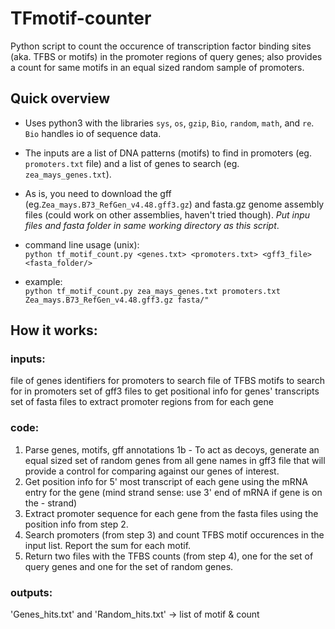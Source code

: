 # TFmotif-counter
Python script to count the occurence of transcription factor binding sites (aka. TFBS or motifs) in the promoter regions of query genes; also provides a count for same motifs in an equal sized random sample of promoters.

## Quick overview
- Uses python3 with the libraries `sys`, `os`, `gzip`, `Bio`, `random`, `math`, and `re`. `Bio` handles io of sequence data.
- The inputs are a list of DNA patterns (motifs) to find in promoters (eg. `promoters.txt` file) and a list of genes to search (eg. `zea_mays_genes.txt`).
- As is, you need to download the gff (eg.`Zea_mays.B73_RefGen_v4.48.gff3.gz`) and fasta.gz genome assembly files (could work on other assemblies, haven't tried though). *Put inpu  files and fasta folder in same working directory as this script*.

- command line usage (unix):   
  `python tf_motif_count.py <genes.txt> <promoters.txt> <gff3_file> <fasta_folder/>`

- example:  
  `python tf_motif_count.py zea_mays_genes.txt promoters.txt Zea_mays.B73_RefGen_v4.48.gff3.gz fasta/"`

## How it works:
  
### inputs:
  file of genes identifiers for promoters to search
  file of TFBS motifs to search for in promoters
  set of gff3 files to get positional info for genes' transcripts
  set of fasta files to extract promoter regions from for each gene

### code:
  1. Parse genes, motifs, gff annotations
  1b - To act as decoys, generate an equal sized set of random genes from all gene names in gff3 file that will provide a control for comparing against our genes of interest.
  2. Get position info for 5' most transcript of each gene using the mRNA entry for the gene (mind strand sense: use 3' end of mRNA if gene is on the - strand)
  3. Extract promoter sequence for each gene from the fasta files using the position info from step 2.
  4. Search promoters (from step 3) and count TFBS motif occurences in the input list. Report the sum for each motif.
  5. Return two files with the TFBS counts (from step 4), one for the set of query genes and one for the set of random genes.

### outputs:
  'Genes_hits.txt' and 'Random_hits.txt' -> list of motif & count
